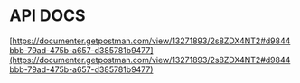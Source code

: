 # API DOCS

[https://documenter.getpostman.com/view/13271893/2s8ZDX4NT2#d9844bbb-79ad-475b-a657-d385781b9477](https://documenter.getpostman.com/view/13271893/2s8ZDX4NT2#d9844bbb-79ad-475b-a657-d385781b9477)
